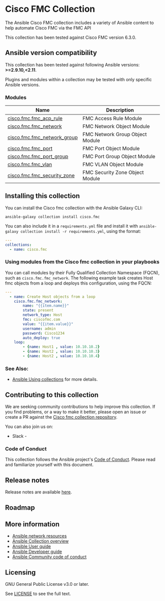 # Cisco FMC Collection

The Ansible Cisco FMC collection includes a variety of Ansible content to help automate Cisco FMC via the FMC API

This collection has been tested against Cisco FMC version 6.3.0.

<!--start requires_ansible-->
## Ansible version compatibility

This collection has been tested against following Ansible versions: **>=2.9.10,<2.11**.

Plugins and modules within a collection may be tested with only specific Ansible versions.
<!--end requires_ansible-->


### Modules
Name | Description
--- | ---
[cisco.fmc.fmc_acp_rule](https://github.com/nibss-dev/ansible-collections/blob/master/cisco/fmc/docs/cisco.fmc.fmc_acp_rule.rst)|FMC Access Rule Module
[cisco.fmc.fmc_network](https://github.com/nibss-dev/ansible-collections/blob/master/cisco/fmc/docs/cisco.fmc.fmc_network.rst)|FMC Network Object Module
[cisco.fmc.fmc_network_group](https://github.com/nibss-dev/ansible-collections/blob/master/cisco/fmc/docs/cisco.fmc.fmc_network_group.rst)|FMC Network Group Object Module
[cisco.fmc.fmc_port](https://github.com/nibss-dev/ansible-collections/blob/master/cisco/fmc/docs/cisco.fmc.fmc_port.rst)|FMC Port Object Module
[cisco.fmc.fmc_port_group](https://github.com/nibss-dev/ansible-collections/blob/master/cisco/fmc/docs/cisco.fmc.fmc_port_group.rst)|FMC Port Group Object Module
[cisco.fmc.fmc_vlan](https://github.com/nibss-dev/ansible-collections/blob/master/cisco/fmc/docs/cisco.fmc.fmc_vlan.rst)|FMC VLAN Object Module
[cisco.fmc.fmc_security_zone](https://github.com/nibss-dev/ansible-collections/blob/master/cisco/fmc/docs/cisco.fmc.fmc_security_zone.rst)|FMC Security Zone Object Module

<!--end collection content-->
## Installing this collection

You can install the Cisco fmc collection with the Ansible Galaxy CLI:

    ansible-galaxy collection install cisco.fmc

You can also include it in a `requirements.yml` file and install it with `ansible-galaxy collection install -r requirements.yml`, using the format:

```yaml
---
collections:
  - name: cisco.fmc
```

### Using modules from the Cisco fmc collection in your playbooks

You can call modules by their Fully Qualified Collection Namespace (FQCN), such as `cisco.fmc.fmc_network`.
The following example task creates Host fmc objects from a loop and deploys this configuration, using the FQCN:

```yaml
---
  - name: Create Host objects from a loop
    cisco.fmc.fmc_network:
        name: "{{item.name}}"
        state: present
        network_type: Host
        fmc: ciscofmc.com
        value: "{{item.value}}"
        username: admin
        password: Cisco1234
        auto_deploy: true
    loop:
        - {name: Host1 , value: 10.10.10.2}
        - {name: Host2 , value: 10.10.10.3}
        - {name: Host2 , value: 10.10.10.4}

```

### See Also:
* [Ansible Using collections](https://docs.ansible.com/ansible/latest/user_guide/collections_using.html) for more details.

## Contributing to this collection
We are seeking community contributions to help improve this collection. If you find problems, or a way to make it better, please open an issue or create a PR against the [Cisco fmc collection repository](https://github.com/nibss-dev/ansible-collections/). 

You can also join us on:

- Slack - <Create Slack Channel>


### Code of Conduct
This collection follows the Ansible project's
[Code of Conduct](https://docs.ansible.com/ansible/devel/community/code_of_conduct.html).
Please read and familiarize yourself with this document.

## Release notes
<!--Add a link to a changelog.md file or an external docsite to cover this information. -->
Release notes are available [here](https://github.com/nibss-dev/ansible-collections/cisco.fmc/blob/master/changelogs/CHANGELOG.rst).

## Roadmap

<!-- Optional. Include the roadmap for this collection, and the proposed release/versioning strategy so users can anticipate the upgrade/update cycle. -->

## More information

- [Ansible network resources](https://docs.ansible.com/ansible/latest/network/getting_started/network_resources.html)
- [Ansible Collection overview](https://github.com/ansible-collections/overview)
- [Ansible User guide](https://docs.ansible.com/ansible/latest/user_guide/index.html)
- [Ansible Developer guide](https://docs.ansible.com/ansible/latest/dev_guide/index.html)
- [Ansible Community code of conduct](https://docs.ansible.com/ansible/latest/community/code_of_conduct.html)

## Licensing

GNU General Public License v3.0 or later.

See [LICENSE](https://www.gnu.org/licenses/gpl-3.0.txt) to see the full text.

